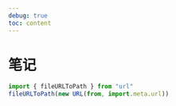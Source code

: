 ```yaml
---
debug: true
toc: content
---
```


# 笔记

```js
import { fileURLToPath } from "url"
fileURLToPath(new URL(from, import.meta.url))
```
